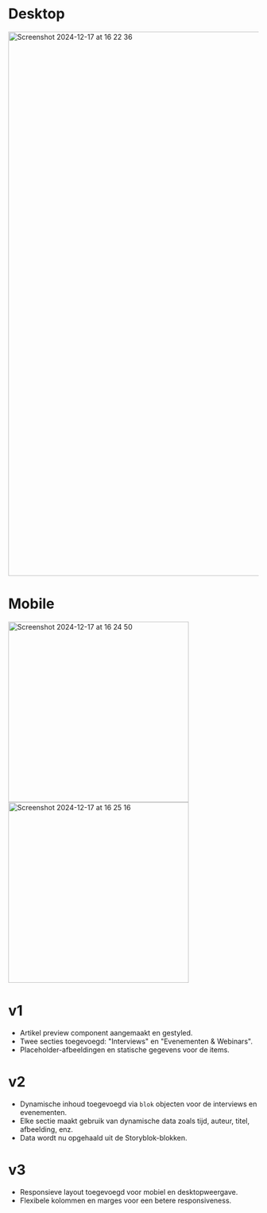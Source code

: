 # Desktop
<img width="1094" alt="Screenshot 2024-12-17 at 16 22 36" src="https://github.com/user-attachments/assets/f77ca551-735e-4643-b8f0-2a79b665932c" />

# Mobile
<div class="flex items-start">
  <img width="363" alt="Screenshot 2024-12-17 at 16 24 50" src="https://github.com/user-attachments/assets/6087ce7f-8db8-44e0-a1c5-488b072cf2c4" />
  <img width="363" alt="Screenshot 2024-12-17 at 16 25 16" src="https://github.com/user-attachments/assets/7853bf25-58a8-4282-b49f-9f20da6bdda6" />
</div>

# v1
- Artikel preview component aangemaakt en gestyled.
- Twee secties toegevoegd: "Interviews" en "Evenementen & Webinars".
- Placeholder-afbeeldingen en statische gegevens voor de items.

# v2
- Dynamische inhoud toegevoegd via `blok` objecten voor de interviews en evenementen.
- Elke sectie maakt gebruik van dynamische data zoals tijd, auteur, titel, afbeelding, enz.
- Data wordt nu opgehaald uit de Storyblok-blokken.

# v3
- Responsieve layout toegevoegd voor mobiel en desktopweergave.
- Flexibele kolommen en marges voor een betere responsiveness.
